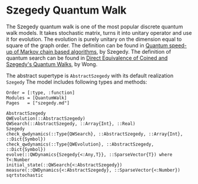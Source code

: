 # Szegedy Quantum Walk

The Szegedy quantum walk is one of the most popular discrete quantum walk models. It takes stochastic matrix, turns it into unitary operator and use it for evolution. The evolution is purely unitary on the dimension equal to square of the graph order. The definition can be found in [Quantum speed-up of Markov chain based algorithms](http://ieeexplore.ieee.org/abstract/document/1366222/), by Szegedy. The definition of quantum search can be found in [Direct Equivalence of Coined and Szegedy's Quantum Walks](https://arxiv.org/abs/1611.02238), by Wong.

The abstract supertype is `AbstractSzegedy` with its default realization `Szegedy`
The model includes following types and methods:

```@index
Order = [:type, :function]
Modules = [QuantumWalk]
Pages   = ["szegedy.md"]
```

```@docs
AbstractSzegedy
QWEvolution(::AbstractSzegedy)
QWSearch(::AbstractSzegedy, ::Array{Int}, ::Real)
Szegedy
check_qwdynamics(::Type{QWSearch}, ::AbstractSzegedy, ::Array{Int}, ::Dict{Symbol})
check_qwdynamics(::Type{QWEvolution}, ::AbstractSzegedy, ::Dict{Symbol})
evolve(::QWDynamics{Szegedy{<:Any,T}}, ::SparseVector{T}) where T<:Number
initial_state(::QWSearch{<:AbstractSzegedy})
measure(::QWDynamics{<:AbstractSzegedy}, ::SparseVector{<:Number})
sqrtstochastic
```

